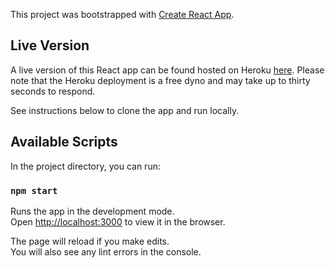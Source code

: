This project was bootstrapped with [Create React App](https://github.com/facebook/create-react-app).

## Live Version

A live version of this React app can be found hosted on Heroku [here](https://sure-assignment.herokuapp.com/). Please note that the Heroku deployment is a free dyno and may take up to thirty seconds to respond.

See instructions below to clone the app and run locally.

## Available Scripts

In the project directory, you can run:

### `npm start`

Runs the app in the development mode.<br>
Open [http://localhost:3000](http://localhost:3000) to view it in the browser.

The page will reload if you make edits.<br>
You will also see any lint errors in the console.


